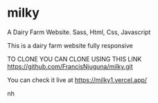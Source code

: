 # milky
A Dairy Farm Website. Sass, Html, Css, Javascript

This is a dairy farm website fully responsive 

TO CLONE YOU CAN CLONE USING THIS LINK https://github.com/FrancisNjuguna/milky.git

You can check it live at https://milky1.vercel.app/

nh


